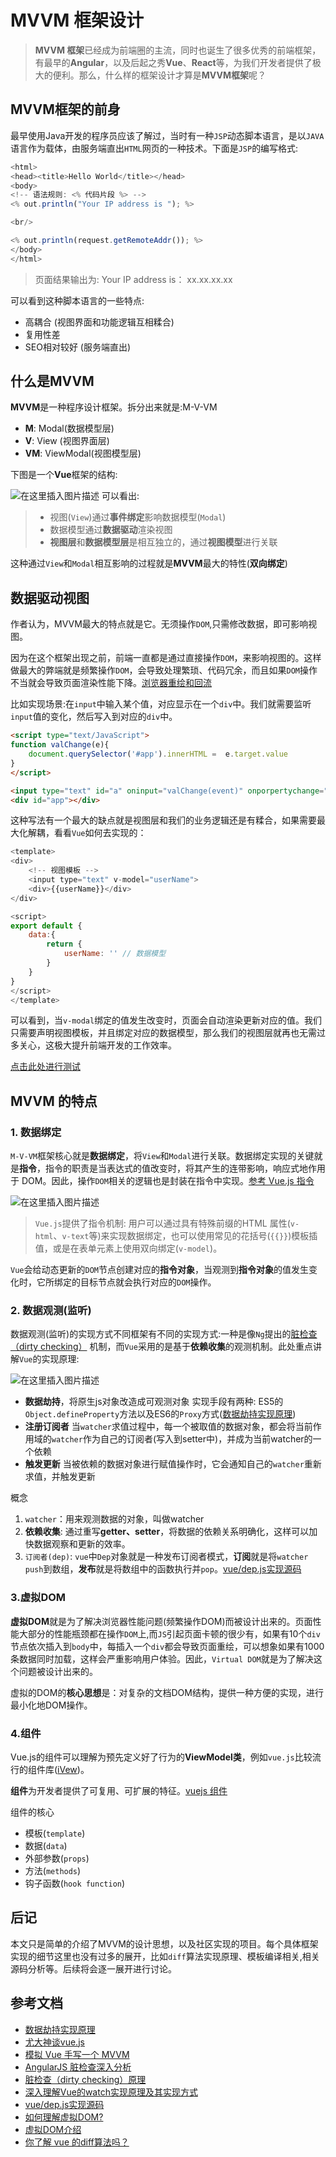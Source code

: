 # MVVM 框架设计
> **MVVM 框架**已经成为前端圈的主流，同时也诞生了很多优秀的前端框架，有最早的**Angular**，以及后起之秀**Vue**、**React**等，为我们开发者提供了极大的便利。那么，什么样的框架设计才算是**MVVM框架**呢？

## MVVM框架的前身

最早使用Java开发的程序员应该了解过，当时有一种`JSP`动态脚本语言，是以`JAVA`语言作为载体，由服务端直出`HTML`网页的一种技术。下面是`JSP`的编写格式:

```javascript
<html>
<head><title>Hello World</title></head>
<body>
<!-- 语法规则: <% 代码片段 %> -->
<% out.println("Your IP address is "); %> 

<br/>

<% out.println(request.getRemoteAddr()); %>
</body>
</html>
```

> 页面结果输出为:  Your IP address is： xx.xx.xx.xx

可以看到这种脚本语言的一些特点:
- 高耦合 (视图界面和功能逻辑互相糅合)
- 复用性差 
- SEO相对较好 (服务端直出)


## 什么是MVVM
**MVVM**是一种程序设计框架。拆分出来就是:M-V-VM

- **M**: Modal(数据模型层)
- **V**: View (视图界面层)
- **VM**: ViewModal(视图模型层)

下图是一个**Vue**框架的结构:

![在这里插入图片描述](https://img-blog.csdnimg.cn/20190302144729177.png?x-oss-process=image/watermark,type_ZmFuZ3poZW5naGVpdGk,shadow_10,text_aHR0cHM6Ly9ibG9nLmNzZG4ubmV0L3UwMTMyNDMzNDc=,size_16,color_FFFFFF,t_70)
可以看出:

> - 视图(`View`)通过**事件绑定**影响数据模型(`Modal`)
> - 数据模型通过**数据驱动**渲染视图
> - **视图层**和**数据模型层**是相互独立的，通过**视图模型**进行关联

这种通过`View`和`Modal`相互影响的过程就是**MVVM**最大的特性(**双向绑定**)


## 数据驱动视图

作者认为，MVVM最大的特点就是它。无须操作`DOM`,只需修改数据，即可影响视图。

因为在这个框架出现之前，前端一直都是通过直接操作`DOM`，来影响视图的。这样做最大的弊端就是频繁操作`DOM`，会导致处理繁琐、代码冗余，而且如果`DOM`操作不当就会导致页面渲染性能下降。[浏览器重绘和回流](https://www.html.cn/archives/4996)

比如实现场景:在`input`中输入某个值，对应显示在一个`div`中。我们就需要监听`input`值的变化，然后写入到对应的`div`中。

```html
<script type="text/JavaScript">
function valChange(e){
	document.querySelector('#app').innerHTML =  e.target.value
}
</script>

<input type="text" id="a" oninput="valChange(event)" onporpertychange="valChange(event)" />
<div id="app"></div>
```

这种写法有一个最大的缺点就是视图层和我们的业务逻辑还是有糅合，如果需要最大化解耦，看看`Vue`如何去实现的：

```javascript
<template>
<div>
	<!-- 视图模板 -->
	<input type="text" v-model="userName">
	<div>{{userName}}</div>
</div>

<script>
export default {
	data:{
		return {
			userName: '' // 数据模型
		}
	}
}
</script>
</template>
```


可以看到，当`v-modal`绑定的值发生改变时，页面会自动渲染更新对应的值。我们只需要声明视图模板，并且绑定对应的数据模型，那么我们的视图层就再也无需过多关心，这极大提升前端开发的工作效率。

[点击此处进行测试](https://cn.vuejs.org/v2/guide/forms.html#%E6%96%87%E6%9C%AC)


## MVVM 的特点

### 1. 数据绑定

`M-V-VM`框架核心就是**数据绑定**，将`View`和`Modal`进行关联。数据绑定实现的关键就是**指令**，指令的职责是当表达式的值改变时，将其产生的连带影响，响应式地作用于 DOM。因此，操作`DOM`相关的逻辑也是封装在指令中实现。[参考 Vue.js 指令](https://cn.vuejs.org/v2/guide/syntax.html#%E6%8C%87%E4%BB%A4)

![在这里插入图片描述](https://img-blog.csdnimg.cn/20190302171917998.png?x-oss-process=image/watermark,type_ZmFuZ3poZW5naGVpdGk,shadow_10,text_aHR0cHM6Ly9ibG9nLmNzZG4ubmV0L3UwMTMyNDMzNDc=,size_16,color_FFFFFF,t_70)

> `Vue.js`提供了指令机制: 用户可以通过具有特殊前缀的HTML 属性(`v-html`、`v-text`等)来实现数据绑定，也可以使用常见的花括号(`{{}}`)模板插值，或是在表单元素上使用双向绑定(`v-model`)。

`Vue`会给动态更新的`DOM`节点创建对应的**指令对象**，当观测到**指令对象**的值发生变化时，它所绑定的目标节点就会执行对应的`DOM`操作。

### 2. 数据观测(监听)
数据观测(监听)的实现方式不同框架有不同的实现方式:一种是像`Ng`提出的[脏检查（dirty checking）](https://www.jianshu.com/p/850f0f76e908) 机制，而`Vue`采用的是基于**依赖收集**的观测机制。此处重点讲解`Vue`的实现原理:

![在这里插入图片描述](https://img-blog.csdnimg.cn/20190302165807334.png?x-oss-process=image/watermark,type_ZmFuZ3poZW5naGVpdGk,shadow_10,text_aHR0cHM6Ly9ibG9nLmNzZG4ubmV0L3UwMTMyNDMzNDc=,size_16,color_FFFFFF,t_70)

- **数据劫持**，将原生js对象改造成可观测对象
实现手段有两种: ES5的`Object.defineProperty`方法以及ES6的`Proxy`方式([数据劫持实现原理](https://blog.csdn.net/u013243347/article/details/83276715))
- **注册订阅者**  当`watcher`求值过程中，每一个被取值的数据对象，都会将当前作用域的`watcher`作为自己的订阅者(写入到setter中)，并成为当前watcher的一个依赖
-  **触发更新** 当被依赖的数据对象进行赋值操作时，它会通知自己的`watcher`重新求值，并触发更新

概念

1. `watcher`：用来观测数据的对象，叫做watcher
2. **依赖收集**: 通过重写**getter、setter**，将数据的依赖关系明确化，这样可以加快数据观察和更新的效率。
3. `订阅者(dep)`: `vue`中`Dep`对象就是一种发布订阅者模式，**订阅**就是将`watcher` `push`到数组，**发布**就是将数组中的函数执行并`pop`。[vue/dep.js实现源码](https://github.com/vuejs/vue/blob/dev/src/core/observer/dep.js#L24) 


### 3.虚拟DOM

**虚拟DOM**就是为了解决浏览器性能问题(频繁操作DOM)而被设计出来的。页面性能大部分的性能瓶颈都在操作`DOM`上,而`JS`引起页面卡顿的很少有，如果有10个`div`节点依次插入到`body`中，每插入一个`div`都会导致页面重绘，可以想象如果有1000条数据同时加载，这样会严重影响用户体验。因此，`Virtual DOM`就是为了解决这个问题被设计出来的。

虚拟的DOM的**核心思想**是：对复杂的文档DOM结构，提供一种方便的实现，进行最小化地DOM操作。


### 4.组件
Vue.js的组件可以理解为预先定义好了行为的**ViewModel类**，例如`vue.js`比较流行的组件库([iVew](https://www.iviewui.com/))。

**组件**为开发者提供了可复用、可扩展的特征。[vuejs 组件](https://cn.vuejs.org/v2/guide/components.html)

组件的核心

- 模板(`template`)
- 数据(`data`)
- 外部参数(`props`)  
- 方法(`methods`)
- 钩子函数(`hook function`)


## 后记
本文只是简单的介绍了MVVM的设计思想，以及社区实现的项目。每个具体框架实现的细节这里也没有过多的展开，比如`diff`算法实现原理、模板编译相关,相关源码分析等。后续将会逐一展开进行讨论。



## 参考文档
- [数据劫持实现原理](https://blog.csdn.net/u013243347/article/details/83276715)
- [尤大神谈vue.js](https://www.csdn.net/article/1970-01-01/2825439)
- [模拟 Vue 手写一个 MVVM](https://juejin.im/post/5b578682f265da0f504a5c6d)
- [AngularJS 脏检查深入分析](https://www.cnblogs.com/likeFlyingFish/p/6183630.html)
- [脏检查（dirty checking）原理](https://www.jianshu.com/p/850f0f76e908)
- [深入理解Vue的watch实现原理及其实现方式](https://juejin.im/post/5af908ea5188254265399009#heading-3)
- [vue/dep.js实现源码](https://github.com/vuejs/vue/blob/dev/src/core/observer/dep.js#L24) 
- [如何理解虚拟DOM?](https://www.zhihu.com/question/29504639)
- [虚拟DOM介绍](https://foio.github.io/virtual-dom/)
- [你了解 vue 的diff算法吗？](https://juejin.im/post/5ad6182df265da23906c8627)